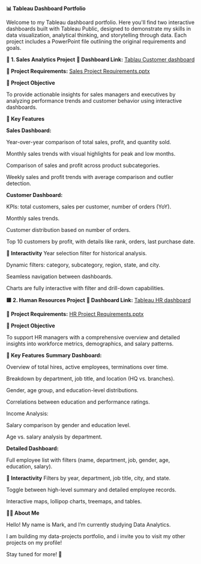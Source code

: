 
**📊 Tableau Dashboard Portfolio**

Welcome to my Tableau dashboard portfolio. Here you'll find two interactive dashboards built with Tableau Public, designed to demonstrate my skills in data visualization, analytical thinking, and storytelling through data. Each project includes a PowerPoint file outlining the original requirements and goals.

**🔷 1. Sales Analytics Project**
**📍 Dashboard Link:** [Tablau Customer dashboard](https://public.tableau.com/views/SalesProject_17465447918680/CustomerDashboard?:language=en-US&:sid=&:redirect=auth&:display_count=n&:origin=viz_share_link)

**📄 Project Requirements:** [Sales Project Requirements.pptx](https://github.com/user-attachments/files/20140938/Sales.Project.Requirements.pptx)

**🎯 Project Objective**

To provide actionable insights for sales managers and executives by analyzing performance trends and customer behavior using interactive dashboards.

**📌 Key Features**

**Sales Dashboard:**

Year-over-year comparison of total sales, profit, and quantity sold.

Monthly sales trends with visual highlights for peak and low months.

Comparison of sales and profit across product subcategories.

Weekly sales and profit trends with average comparison and outlier detection.

**Customer Dashboard:**

KPIs: total customers, sales per customer, number of orders (YoY).


Monthly sales trends.

Customer distribution based on number of orders.

Top 10 customers by profit, with details like rank, orders, last purchase date.

**🧩 Interactivity**
Year selection filter for historical analysis.

Dynamic filters: category, subcategory, region, state, and city.

Seamless navigation between dashboards.

Charts are fully interactive with filter and drill-down capabilities.

**🟨 2. Human Resources Project**
**📍 Dashboard Link:** [Tableau HR dashboard](https://public.tableau.com/views/HRproject_17467142966980/SummaryDashboard?:language=en-US&:sid=&:redirect=auth&:display_count=n&:origin=viz_share_link)

**📄 Project Requirements:** [HR Project Requirements.pptx](https://github.com/user-attachments/files/20140991/HR.Project.Requirements.pptx)

**🎯 Project Objective**

To support HR managers with a comprehensive overview and detailed insights into workforce metrics, demographics, and salary patterns.

**📌 Key Features**
**Summary Dashboard:**

Overview of total hires, active employees, terminations over time.

Breakdown by department, job title, and location (HQ vs. branches).

Gender, age group, and education-level distributions.

Correlations between education and performance ratings.

Income Analysis:

Salary comparison by gender and education level.

Age vs. salary analysis by department.

**Detailed Dashboard:**

Full employee list with filters (name, department, job, gender, age, education, salary).

**🧩 Interactivity**
Filters by year, department, job title, city, and state.

Toggle between high-level summary and detailed employee records.

Interactive maps, lollipop charts, treemaps, and tables.

**👨‍💻 About Me**

Hello! My name is Mark, and I’m currently studying Data Analytics.

I am building my data-projects portfolio, and i invite you to visit my other projects on my profile!

Stay tuned for more! 🚀
